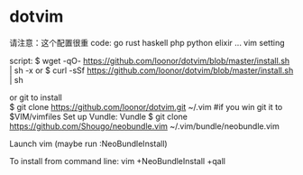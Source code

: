 # dotvim
请注意：这个配置很重
code:
go rust haskell php python elixir ...
vim setting

script:
$ wget -qO- https://github.com/loonor/dotvim/blob/master/install.sh | sh -x
or 
$ curl -sSf https://github.com/loonor/dotvim/blob/master/install.sh | sh

or git to install  
$ git clone https://github.com/loonor/dotvim.git ~/.vim #if you win git it to
$VIM/vimfiles
Set up Vundle:
Vundle
$ git clone https://github.com/Shougo/neobundle.vim ~/.vim/bundle/neobundle.vim


Launch vim (maybe run :NeoBundleInstall)

To install from command line: vim +NeoBundleInstall +qall
